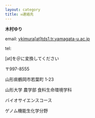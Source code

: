 ```yaml
---
layout: category
title: ✉️連絡先
---
```



**木村ゆり**



email: <a href="ykimura@tds1.tr.yamagata-u.ac.jp">ykimura[at]tds1.tr.yamagata-u.ac.jp</a>

tel: 

[at]を＠に変換してください






〒997-8555

山形県鶴岡市若葉町 1-23

山形大学 農学部 食料生命環境学科

バイオサイエンスコース

ゲノム機能生化学分野

